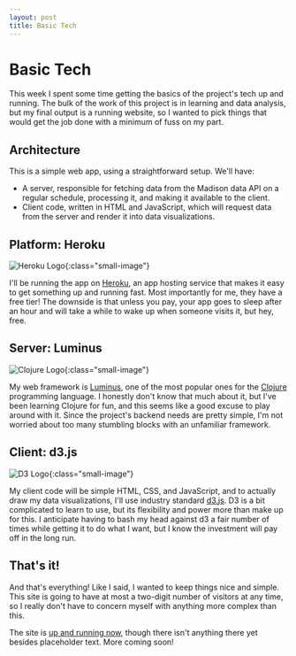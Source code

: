 ```yaml
---
layout: post
title: Basic Tech
---
```


# Basic Tech

This week I spent some time getting the basics of the project's tech up and running. The bulk of the work of this project is in learning and data analysis, but my final output is a running website, so I wanted to pick things that would get the job done with a minimum of fuss on my part.

## Architecture
This is a simple web app, using a straightforward setup. We'll have:

- A server, responsible for fetching data from the Madison data API on a regular schedule, processing it, and making it available to the client.
- Client code, written in HTML and JavaScript, which will request data from the server and render it into data visualizations.

## Platform: Heroku
![Heroku Logo]({{site.url}}/img/heroku_logo.png){:class="small-image"}

I'll be running the app on [Heroku](https://www.heroku.com/), an app hosting service that makes it easy to get something up and running fast. Most importantly for me, they have a free tier! The downside is that unless you pay, your app goes to sleep after an hour and will take a while to wake up when someone visits it, but hey, free.

## Server: Luminus
![Clojure Logo]({{site.url}}/img/clojure_logo.png){:class="small-image"}

My web framework is [Luminus](https://luminusweb.com), one of the most popular ones for the [Clojure](https://clojure.org/) programming language. I honestly don't know that much about it, but I've been learning Clojure for fun, and this seems like a good excuse to play around with it. Since the project's backend needs are pretty simple, I'm not worried about too many stumbling blocks with an unfamiliar framework.

## Client: d3.js
![D3 Logo]({{site.url}}/img/d3_logo.webp){:class="small-image"}

My client code will be simple HTML, CSS, and JavaScript, and to actually draw my data visualizations, I'll use industry standard [d3.js](https://d3js.org/). D3 is a bit complicated to learn to use, but its flexibility and power more than make up for this. I anticipate having to bash my head against d3 a fair number of times while getting it to do what I want, but I know the investment will pay off in the long run.

## That's it!
And that's everything! Like I said, I wanted to keep things nice and simple. This site is going to have at most a two-digit number of visitors at any time, so I really don't have to concern myself with anything more complex than this.

The site is [up and running now](https://infinite-shelf-21164.herokuapp.com/), though there isn't anything there yet besides placeholder text. More coming soon!
